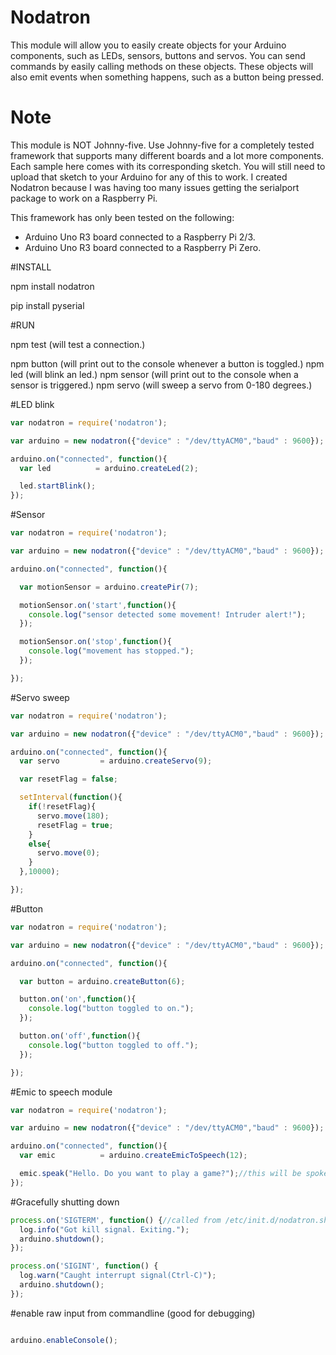 # Nodatron

This module will allow you to easily create objects for your
Arduino components, such as LEDs, sensors, buttons and servos.  You can send commands
by easily calling methods on these objects.  These objects will also emit events when
something happens, such as a button being pressed.  

# Note

This module is NOT Johnny-five.  Use Johnny-five for a completely tested framework that supports
many different boards and a lot more components. Each sample here comes with its corresponding sketch.
You will still need to upload that sketch to your Arduino for any of this to work. I created Nodatron
because I was having too many issues getting the serialport package to work on a Raspberry Pi.


This framework has only been tested on the following:
- Arduino Uno R3 board connected to a Raspberry Pi 2/3.
- Arduino Uno R3 board connected to a Raspberry Pi Zero.

#INSTALL

npm install nodatron

pip install pyserial

#RUN

npm test (will test a connection.)

npm button (will print out to the console whenever a button is toggled.)
npm led (will blink an led.)
npm sensor (will print out to the console when a sensor is triggered.)
npm servo (will sweep a servo from 0-180 degrees.)


#LED blink
```javascript
var nodatron = require('nodatron');

var arduino = new nodatron({"device" : "/dev/ttyACM0","baud" : 9600});

arduino.on("connected", function(){
  var led          = arduino.createLed(2);

  led.startBlink();
});
```

#Sensor
```javascript
var nodatron = require('nodatron');

var arduino = new nodatron({"device" : "/dev/ttyACM0","baud" : 9600});

arduino.on("connected", function(){

  var motionSensor = arduino.createPir(7);

  motionSensor.on('start',function(){
    console.log("sensor detected some movement! Intruder alert!");
  });

  motionSensor.on('stop',function(){
    console.log("movement has stopped.");
  });

});
```

#Servo sweep
```javascript
var nodatron = require('nodatron');

var arduino = new nodatron({"device" : "/dev/ttyACM0","baud" : 9600});

arduino.on("connected", function(){
  var servo         = arduino.createServo(9);

  var resetFlag = false;

  setInterval(function(){
    if(!resetFlag){
      servo.move(180);
      resetFlag = true;
    }
    else{
      servo.move(0);
    }
  },10000);

});
```

#Button
```javascript
var nodatron = require('nodatron');

var arduino = new nodatron({"device" : "/dev/ttyACM0","baud" : 9600});

arduino.on("connected", function(){

  var button = arduino.createButton(6);

  button.on('on',function(){
    console.log("button toggled to on.");
  });

  button.on('off',function(){
    console.log("button toggled to off.");
  });

});
```

#Emic to speech module
```javascript
var nodatron = require('nodatron');

var arduino = new nodatron({"device" : "/dev/ttyACM0","baud" : 9600});

arduino.on("connected", function(){
  var emic          = arduino.createEmicToSpeech(12);

  emic.speak("Hello. Do you want to play a game?");//this will be spoken.
});
```

#Gracefully shutting down
```javascript
process.on('SIGTERM', function() {//called from /etc/init.d/nodatron.sh from kill pid
  log.info("Got kill signal. Exiting.");
  arduino.shutdown();
});

process.on('SIGINT', function() {
  log.warn("Caught interrupt signal(Ctrl-C)");
  arduino.shutdown();
});
```

#enable raw input from commandline (good for debugging)
```javascript

arduino.enableConsole();

```
